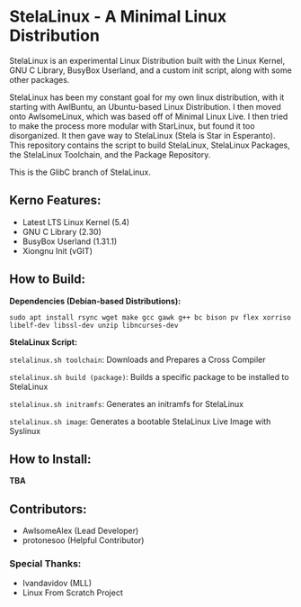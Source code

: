 # StelaLinux - A Minimal Linux Distribution
StelaLinux is an experimental Linux Distribution built with the Linux Kernel, GNU C Library, BusyBox Userland, and a custom init script, along with some other packages. 

StelaLinux has been my constant goal for my own linux distribution, with it starting with AwlBuntu, an Ubuntu-based Linux Distribution. I then moved onto AwlsomeLinux, which was based off of Minimal Linux Live. I then tried to make the process more modular with StarLinux, but found it too disorganized. It then gave way to StelaLinux (Stela is Star in Esperanto). This repository contains the script to build StelaLinux, StelaLinux Packages, the StelaLinux Toolchain, and the Package Repository. 

This is the GlibC branch of StelaLinux. 

## Kerno Features:
* Latest LTS Linux Kernel (5.4)
* GNU C Library (2.30)
* BusyBox Userland (1.31.1)
* Xiongnu Init (vGIT)

## How to Build:
**Dependencies (Debian-based Distributions):**

`sudo apt install rsync wget make gcc gawk g++ bc bison pv flex xorriso libelf-dev libssl-dev unzip libncurses-dev`

**StelaLinux Script:**

`stelalinux.sh toolchain`: Downloads and Prepares a Cross Compiler

`stelalinux.sh build (package)`: Builds a specific package to be installed to StelaLinux

`stelalinux.sh initramfs`: Generates an initramfs for StelaLinux

`stelalinux.sh image`: Generates a bootable StelaLinux Live Image with Syslinux

## How to Install:
**TBA**

## Contributors:
* AwlsomeAlex (Lead Developer)
* protonesoo (Helpful Contributor)

### Special Thanks:
* Ivandavidov (MLL)
* Linux From Scratch Project
